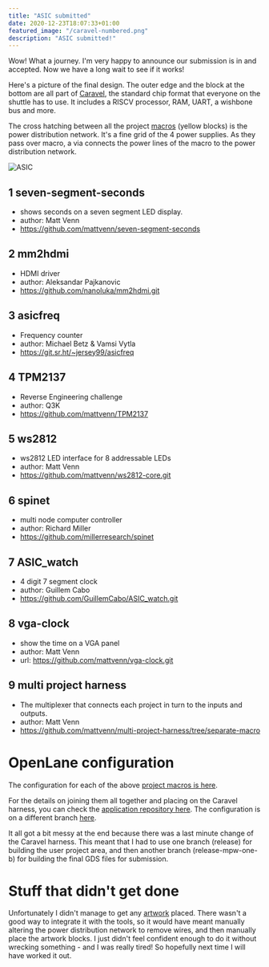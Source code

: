 ```yaml
---
title: "ASIC submitted"
date: 2020-12-23T18:07:33+01:00
featured_image: "/caravel-numbered.png"
description: "ASIC submitted!"
---
```


Wow! What a journey. I'm very happy to announce our submission is in and accepted. Now we have a long wait to see if it works!

Here's a picture of the final design. The outer edge and the block at the bottom are all part of [Caravel](/terminology/shuttle#caravel), the standard chip format that everyone on the shuttle has to use.  It includes a RISCV processor, RAM, UART, a wishbone bus and more.

The cross hatching between all the project [macros](/terminology/macro) (yellow blocks) is the power distribution network. It's a fine grid of the 4 power supplies. As they pass over macro, a via connects the power lines of the macro to the power distribution network.

![ASIC](/caravel-numbered.png)

## 1 seven-segment-seconds

* shows seconds on a seven segment LED display.
* author: Matt Venn
* https://github.com/mattvenn/seven-segment-seconds

## 2 mm2hdmi

* HDMI driver
* author: Aleksandar Pajkanovic
* https://github.com/nanoluka/mm2hdmi.git

## 3 asicfreq

* Frequency counter
* author: Michael Betz & Vamsi Vytla
* https://git.sr.ht/~jersey99/asicfreq

## 4 TPM2137

* Reverse Engineering challenge
* author: Q3K
* https://github.com/mattvenn/TPM2137

## 5 ws2812

* ws2812 LED interface for 8 addressable LEDs
* author: Matt Venn
* https://github.com/mattvenn/ws2812-core.git

## 6 spinet

* multi node computer controller
* author: Richard Miller
* https://github.com/millerresearch/spinet

## 7 ASIC_watch

* 4 digit 7 segment clock
* author: Guillem Cabo
* https://github.com/GuillemCabo/ASIC_watch.git

## 8 vga-clock

* show the time on a VGA panel
* author: Matt Venn
* url: https://github.com/mattvenn/vga-clock.git

## 9 multi project harness

* The multiplexer that connects each project in turn to the inputs and outputs. 
* author: Matt Venn
* https://github.com/mattvenn/multi-project-harness/tree/separate-macro

# OpenLane configuration

The configuration for each of the above [project macros is here](https://github.com/mattvenn/multi-project-harness/tree/separate-macro/openlane/macroconfig).

For the details on joining them all together and placing on the Caravel harness, you can check the [application repository here](https://github.com/mattvenn/caravel-mph). 
The configuration is on a different branch [here](https://github.com/mattvenn/caravel-mph/tree/release/openlane/user_project_wrapper).

It all got a bit messy at the end because there was a last minute change of the Caravel harness. This meant that I had to use one branch (release) for building the user project area, and then another branch (release-mpw-one-b) for building the final GDS files for submission.

# Stuff that didn't get done

Unfortunately I didn't manage to get any [artwork](/post/gds-artwork) placed. There wasn't a good way to integrate it with the tools, so it would have meant manually altering the power distribution network to remove wires, and then manually place the artwork blocks. I just didn't feel confident enough to do it without wrecking something - and I was really tired! So hopefully next time I will have worked it out.

